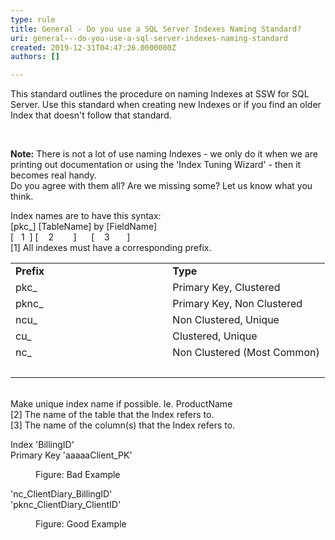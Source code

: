 ```yaml
---
type: rule
title: General - Do you use a SQL Server Indexes Naming Standard?
uri: general---do-you-use-a-sql-server-indexes-naming-standard
created: 2019-12-31T04:47:26.0000000Z
authors: []

---
```




<span class='intro'> ​This standard outlines the procedure on naming Indexes at SSW for SQL Server. Use this standard when creating new Indexes or if you find an older Index that doesn't follow that standard.<br><div><br></div> </span>

<p><strong>​Note&#58;</strong> There is not a lot of use naming Indexes - we only do it when we are printing out documentation or using the 'Index Tuning Wizard' - then it becomes real handy.<br>Do you agree with them all? Are we missing some?&#160;Let us know&#160;what you think.</p><p>Index names are to have this syntax&#58;<br>[pkc_] [TableName] by [FieldName]<br>[&#160; &#160;1&#160; ] [&#160; &#160; 2&#160; &#160; &#160; &#160; ]&#160; &#160; &#160; [&#160; &#160; 3&#160; &#160; &#160; &#160;]<br>[1] All indexes must have a corresponding prefix.</p><table cellspacing="0" width="100%" class="ssw15-rteTable-default"><tbody><tr class="ssw15-rteTableEvenRow-default"><td class="ssw15-rteTableEvenCol-default" style="width&#58;50%;">​<strong>Prefix</strong><br></td><td class="ssw15-rteTableOddCol-default" style="width&#58;50%;">​<strong>Type</strong><br></td></tr><tr class="ssw15-rteTableOddRow-default"><td class="ssw15-rteTableEvenCol-default">​pkc_<br></td><td class="ssw15-rteTableOddCol-default">​Primary Key, Clustered<br></td></tr><tr class="ssw15-rteTableEvenRow-default"><td class="ssw15-rteTableEvenCol-default">​pknc_<br></td><td class="ssw15-rteTableOddCol-default">​Primary Key, Non Clustered<br></td></tr><tr class="ssw15-rteTableOddRow-default"><td class="ssw15-rteTableEvenCol-default">​ncu_<br></td><td class="ssw15-rteTableOddCol-default">​Non Clustered, Unique<br></td></tr><tr class="ssw15-rteTableEvenRow-default"><td class="ssw15-rteTableEvenCol-default">​cu_<br></td><td class="ssw15-rteTableOddCol-default">Clustered, Unique<br></td></tr><tr class="ssw15-rteTableOddRow-default"><td class="ssw15-rteTableEvenCol-default" rowspan="1">​nc_<br></td><td class="ssw15-rteTableOddCol-default" rowspan="1">​Non Clustered (Most Common)<br></td></tr><tr class="ssw15-rteTableFooterRow-default"><td class="ssw15-rteTableFooterEvenCol-default" rowspan="1">​<br></td><td class="ssw15-rteTableFooterOddCol-default" rowspan="1">​<br></td></tr></tbody></table><p><br>​Make unique index name if possible. Ie. ProductName<br>[2] The name of the table that the Index refers to.<br>[3] The name of the column(s) that the Index refers to.</p><p class="ssw15-rteElement-GreyBox">​​Index 'BillingID'<br>Primary Key 'aaaaaClient_PK'<br></p><dd class="ssw15-rteElement-FigureBad">​​Figure&#58; Bad Example<br></dd><p class="ssw15-rteElement-GreyBox">​​​​'nc_ClientDiary_BillingID'<br>'pknc_ClientDiary_ClientID'<br></p><dd class="ssw15-rteElement-FigureGood">​Figure&#58; Good Example<br></dd>


